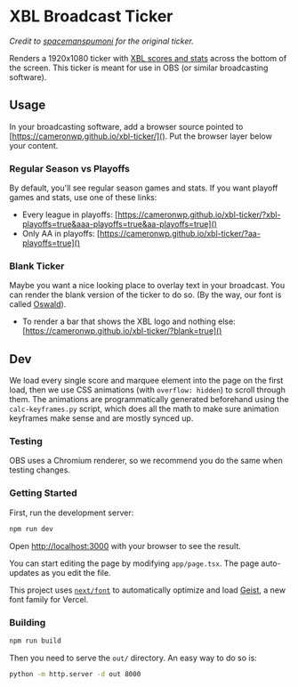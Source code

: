 # XBL Broadcast Ticker

_Credit to [spacemanspumoni](https://github.com/spacemanspumoni/xbl-ticker) for the original ticker._

Renders a 1920x1080 ticker with [XBL scores and stats](https://www.xblbaseball.com) across the bottom of the screen. This ticker is meant for use in OBS (or similar broadcasting software).

## Usage

In your broadcasting software, add a browser source pointed to [https://cameronwp.github.io/xbl-ticker/](). Put the browser layer below your content.

### Regular Season vs Playoffs

By default, you'll see regular season games and stats. If you want playoff games and stats, use one of these links:

* Every league in playoffs: [https://cameronwp.github.io/xbl-ticker/?xbl-playoffs=true&aaa-playoffs=true&aa-playoffs=true]()
* Only AA in playoffs: [https://cameronwp.github.io/xbl-ticker/?aa-playoffs=true]()

### Blank Ticker

Maybe you want a nice looking place to overlay text in your broadcast. You can render the blank version of the ticker to do so. (By the way, our font is called [Oswald](https://fonts.google.com/specimen/Oswald)).

* To render a bar that shows the XBL logo and nothing else: [https://cameronwp.github.io/xbl-ticker/?blank=true]()

## Dev

We load every single score and marquee element into the page on the first load, then we use CSS animations (with `overflow: hidden`) to scroll through them. The animations are programmatically generated beforehand using the `calc-keyframes.py` script, which does all the math to make sure animation keyframes make sense and are mostly synced up.

### Testing

OBS uses a Chromium renderer, so we recommend you do the same when testing changes.

### Getting Started

First, run the development server:

```bash
npm run dev
```

Open [http://localhost:3000](http://localhost:3000) with your browser to see the result.

You can start editing the page by modifying `app/page.tsx`. The page auto-updates as you edit the file.

This project uses [`next/font`](https://nextjs.org/docs/app/building-your-application/optimizing/fonts) to automatically optimize and load [Geist](https://vercel.com/font), a new font family for Vercel.


### Building

```bash
npm run build
```

Then you need to serve the `out/` directory. An easy way to do so is:

```bash
python -m http.server -d out 8000
```